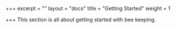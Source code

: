 +++
excerpt = ""
layout = "docs"
title = "Getting Started"
weight = 1

+++
This section is all about getting started with bee keeping.